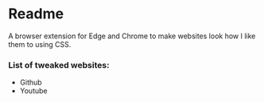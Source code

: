 # Readme

A browser extension for Edge and Chrome to make websites look how I like them to using CSS.

### List of tweaked websites:
- Github
- Youtube
